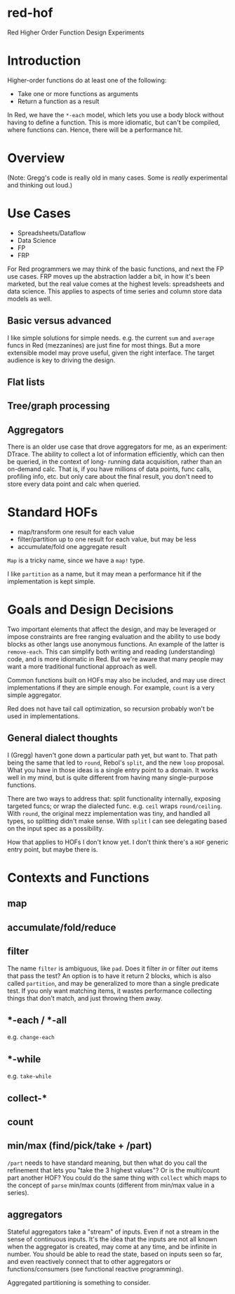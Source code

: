 # red-hof

Red Higher Order Function Design Experiments

# Introduction

Higher-order functions do at least one of the following:

- Take one or more functions as arguments
- Return a function as a result

In Red, we have the `*-each` model, which lets you use a body block
without having to define a function. This is more idiomatic, but 
can't be compiled, where functions can. Hence, there will be a
performance hit.

# Overview

(Note: Gregg's code is really old in many cases. Some is *really*
experimental and thinking out loud.)



# Use Cases

- Spreadsheets/Dataflow
- Data Science
- FP
- FRP

For Red programmers we may think of the basic functions, and 
next the FP use cases. FRP moves up the abstraction ladder a
bit, in how it's been marketed, but the real value comes at
the highest levels: spreadsheets and data science. This applies
to aspects of time series and column store data models as well.


## Basic versus advanced

I like simple solutions for simple needs. e.g. the current `sum`
and `average` funcs in Red (mezzanines) are just fine for most
things. But a more extensible model may prove useful, given the
right interface. The target audience is key to driving the design.

## Flat lists

## Tree/graph processing

## Aggregators

There is an older use case that drove aggregators for me, as an
experiment: DTrace. The ability to collect a lot of information
efficiently, which can then be queried, in the context of long-
running data acquisition, rather than an on-demand calc. That is,
if you have millions of data points, func calls, profiling info,
etc. but only care about the final result, you don't need to 
store every data point and calc when queried.


# Standard HOFs

- map/transform      one result for each value
- filter/partition   up to one result for each value, but may be less
- accumulate/fold    one aggregate result

`Map` is a tricky name, since we have a `map!` type.

I like `partition` as a name, but it may mean a performance hit if
the implementation is kept simple.


# Goals and Design Decisions

Two important elements that affect the design, and may be leveraged or 
impose constraints are free ranging evaluation and the ability to use
body blocks as other langs use anonymous functions. An example of the
latter is `remove-each`. This can simplify both writing and reading
(understanding) code, and is more idiomatic in Red. But we're aware
that many people may want a more traditional functional approach as
well.

Common functions built on HOFs may also be included, and may use direct
implementations if they are simple enough. For example, `count` is a
very simple aggregator.

Red does not have tail call optimization, so recursion probably won't
be used in implementations. 

## General dialect thoughts

I (Gregg) haven't gone down a particular path yet, but want to. That
path being the same that led to `round`, Rebol's `split`, and the new
`loop` proposal. What you have in those ideas is a single entry point
to a domain. It works well in my mind, but is quite different from
having many single-purpose functions. 

There are two ways to address that: split functionality internally,
exposing targeted funcs; or wrap the dialected func. e.g. `ceil`
wraps `round/ceiling`. With `round`, the original mezz implementation
was tiny, and handled all types, so splitting didn't make sense. With
`split` I can see delegating based on the input spec as a possibility.

How that applies to HOFs I don't know yet. I don't think there's a
`HOF` generic entry point, but maybe there is.



# Contexts and Functions

## map

## accumulate/fold/reduce

## filter

The name `filter` is ambiguous, like `pad`. Does it filter *in* or 
filter *out* items that pass the test? An option is to have it return
2 blocks, which is also called `partition`, and may be generalized to
more than a single predicate test. If you only want matching items, it
wastes performance collecting things that don't match, and just throwing
them away.

## *-each / *-all

e.g. `change-each`

## *-while

e.g. `take-while`

## collect-*

## count


## min/max (find/pick/take + /part)

`/part` needs to have standard meaning, but then what do you call the
refinement that lets you "take the 3 highest values"? Or is the 
multi/count part another HOF? You could do the same thing with `collect`
which maps to the concept of `parse` min/max counts (different from
min/max value in a series).


## aggregators

Stateful aggregators take a "stream" of inputs. Even if not a stream in
the sense of continuous inputs. It's the idea that the inputs are not
all known when the aggregator is created, may come at any time, and be
infinite in number. You should be able to read the state, based on 
inputs seen so far, and even reactively connect that to other aggregators
or functions/consumers (see functional reactive programming). 

Aggregated partitioning is something to consider.
